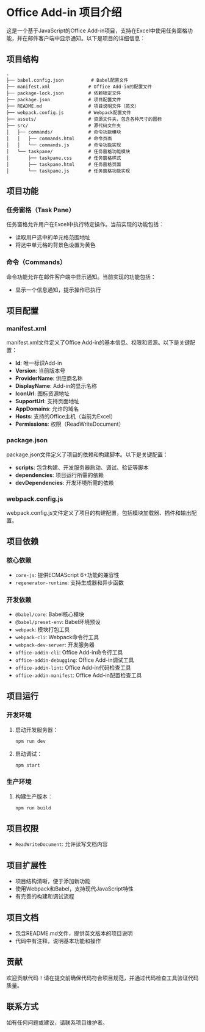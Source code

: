 # Office Add-in 项目介绍

这是一个基于JavaScript的Office Add-in项目，支持在Excel中使用任务窗格功能，并在邮件客户端中显示通知。以下是项目的详细信息：

## 项目结构

```
.
├── babel.config.json          # Babel配置文件
├── manifest.xml              # Office Add-in的配置文件
├── package-lock.json         # 依赖锁定文件
├── package.json              # 项目配置文件
├── README.md                 # 项目说明文件（英文）
├── webpack.config.js         # Webpack配置文件
├── assets/                   # 资源文件夹，包含各种尺寸的图标
├── src/                      # 源代码文件夹
│   ├── commands/             # 命令功能模块
│   │   ├── commands.html     # 命令页面
│   │   └── commands.js       # 命令功能实现
│   └── taskpane/             # 任务窗格功能模块
│       ├── taskpane.css      # 任务窗格样式
│       ├── taskpane.html     # 任务窗格页面
│       └── taskpane.js       # 任务窗格功能实现
```

## 项目功能

### 任务窗格（Task Pane）
任务窗格允许用户在Excel中执行特定操作。当前实现的功能包括：
- 读取用户选中的单元格范围地址
- 将选中单元格的背景色设置为黄色

### 命令（Commands）
命令功能允许在邮件客户端中显示通知。当前实现的功能包括：
- 显示一个信息通知，提示操作已执行

## 项目配置

### manifest.xml
manifest.xml文件定义了Office Add-in的基本信息、权限和资源。以下是关键配置：
- **Id**: 唯一标识Add-in
- **Version**: 当前版本号
- **ProviderName**: 供应商名称
- **DisplayName**: Add-in的显示名称
- **IconUrl**: 图标资源地址
- **SupportUrl**: 支持页面地址
- **AppDomains**: 允许的域名
- **Hosts**: 支持的Office主机（当前为Excel）
- **Permissions**: 权限（ReadWriteDocument）

### package.json
package.json文件定义了项目的依赖和构建脚本。以下是关键配置：
- **scripts**: 包含构建、开发服务器启动、调试、验证等脚本
- **dependencies**: 项目运行所需的依赖
- **devDependencies**: 开发环境所需的依赖

### webpack.config.js
webpack.config.js文件定义了项目的构建配置，包括模块加载器、插件和输出配置。

## 项目依赖

### 核心依赖
- `core-js`: 提供ECMAScript 6+功能的兼容性
- `regenerator-runtime`: 支持生成器和异步函数

### 开发依赖
- `@babel/core`: Babel核心模块
- `@babel/preset-env`: Babel环境预设
- `webpack`: 模块打包工具
- `webpack-cli`: Webpack命令行工具
- `webpack-dev-server`: 开发服务器
- `office-addin-cli`: Office Add-in命令行工具
- `office-addin-debugging`: Office Add-in调试工具
- `office-addin-lint`: Office Add-in代码检查工具
- `office-addin-manifest`: Office Add-in配置检查工具

## 项目运行

### 开发环境
1. 启动开发服务器：
   ```bash
   npm run dev
   ```
2. 启动调试：
   ```bash
   npm start
   ```

### 生产环境
1. 构建生产版本：
   ```bash
   npm run build
   ```

## 项目权限
- `ReadWriteDocument`: 允许读写文档内容

## 项目扩展性
- 项目结构清晰，便于添加新功能
- 使用Webpack和Babel，支持现代JavaScript特性
- 有完善的构建和调试流程

## 项目文档
- 包含README.md文件，提供英文版本的项目说明
- 代码中有注释，说明基本功能和操作

## 贡献
欢迎贡献代码！请在提交前确保代码符合项目规范，并通过代码检查工具验证代码质量。

## 联系方式
如有任何问题或建议，请联系项目维护者。